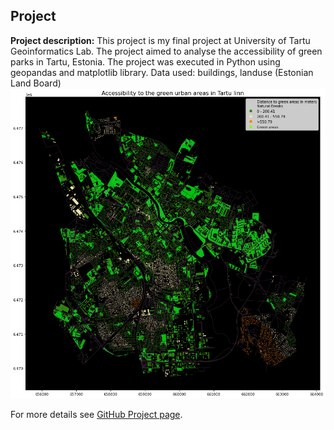 ## Project

**Project description:** This project is my final project at University of Tartu Geoinformatics Lab. The project aimed to analyse the accessibility of green parks in Tartu, Estonia. The project was executed in Python using geopandas and matplotlib library. 
Data used: buildings, landuse (Estonian Land Board)
<img src="images/Tartu greenery.png"/>

For more details see [GitHub Project page](https://guides.github.com/features/mastering-markdown/).
